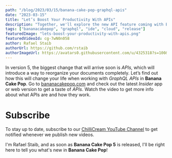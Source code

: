 ```yaml
---
path: "/blog/2023/03/15/banana-cake-pop-graphql-apis"
date: "2023-03-15"
title: "Let’s Boost Your Productivity With APIs"
description: "Together, we'll explore the new API feature coming with Banana Cake Pop 5 very soon."
tags: ["bananacakepop", "graphql", "ide", "cloud", "release"]
featuredImage: "lets-boost-your-productivity-with-apis.png"
featuredVideoId: cg-7wN0n058
author: Rafael Staib
authorUrl: https://github.com/rstaib
authorImageUrl: https://avatars0.githubusercontent.com/u/4325318?s=100&v=4
---
```


In version 5, the biggest change that will arrive soon is _APIs_, which will introduce a way to reorganize your documents completely. Let’s find out how this will change your life when working with _GraphQL_ _APIs_ in **Banana Cake Pop**. Go to [bananacakepop.com](https://bananacakepop.com) and check out the latest _Insider_ app or web version to get a taste of _APIs_. Watch the video to get more info about what APIs are and how they work.

# Subscribe

To stay up to date, subscribe to our [ChilliCream YouTube Channel](https://www.youtube.com/c/ChilliCream) to get notified whenever we publish new videos.

I'm Rafael Staib, and as soon as **Banana Cake Pop 5** is released, I'll be right here to tell you what's new in **Banana Cake Pop**!
